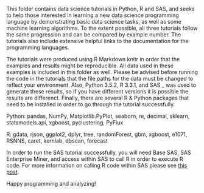This folder contains data science tutorials in Python, R and SAS, and seeks to help those interested in learning a new data science programming language by demonstrating basic data science tasks, as well as some machine learning algorithms.  To the extent possible, all three tutorials follow the same progression and can be compared by example number.  The tutorials also include extensive helpful links to the documentation for the programming languages.  

The tutorials were produced using R Markdown knitr in order that the examples and results might be reproducible.  All data used in these examples is included in this folder as well.  Please be advised before running the code in the tutorials that the file paths for the data must be changed to reflect your environment.  Also, Python 3.5.2, R 3.3.1, and SAS _ was used to generate these results, so if you have different versions it is possible the results are differenct.  Finally, there are several R & Python packages that need to be installed in order to go through the tutorial successfully.

Python: pandas, NumPy, Matplotlib.PyPlot, seaborn, re, decimal, sklearn, statsmodels.api, xgboost, pyclustering, PyFlux

R: gdata, rjson, ggplot2, dplyr, tree, randomForest, gbm, xgboost, e1071, RSNNS, caret, kernlab, dbscan, forecast

In order to run the SAS tutorial successfully, you will need Base SAS, SAS Enterprise Miner, and access within SAS to call R in order to execute R code.  For more information on calling R code within SAS please see [this post](https://communities.sas.com/t5/General-SAS-Programming/Run-R-code-inside-SAS-easily/td-p/210116).

Happy programming and analyzing!
